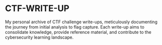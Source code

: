 # CTF-WRITE-UP
My personal archive of CTF challenge write-ups, meticulously documenting the journey from initial analysis to flag capture. Each write-up aims to consolidate knowledge, provide reference material, and contribute to the cybersecurity learning landscape.
